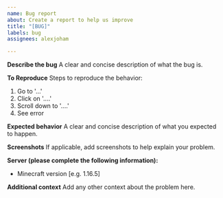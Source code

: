 ```yaml
---
name: Bug report
about: Create a report to help us improve
title: "[BUG]"
labels: bug
assignees: alexjoham

---
```


**Describe the bug**
A clear and concise description of what the bug is.

**To Reproduce**
Steps to reproduce the behavior:
1. Go to '...'
2. Click on '....'
3. Scroll down to '....'
4. See error

**Expected behavior**
A clear and concise description of what you expected to happen.

**Screenshots**
If applicable, add screenshots to help explain your problem.

**Server (please complete the following information):**
 - Minecraft version [e.g. 1.16.5]

**Additional context**
Add any other context about the problem here.
